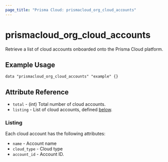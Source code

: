 ```yaml
---
page_title: "Prisma Cloud: prismacloud_org_cloud_accounts"
---
```


# prismacloud_org_cloud_accounts

Retrieve a list of cloud accounts onboarded onto the Prisma Cloud platform.

## Example Usage

```hcl
data "prismacloud_org_cloud_accounts" "example" {}
```

## Attribute Reference

* `total` - (int) Total number of cloud accounts.
* `listing` - List of cloud accounts, defined [below](#listing).

### Listing

Each cloud account has the following attributes:

* `name` - Account name
* `cloud_type` - Cloud type
* `account_id` - Account ID.
